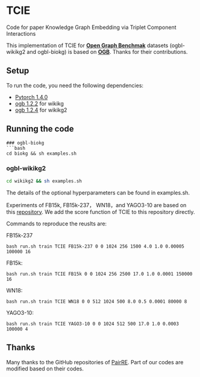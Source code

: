 # TCIE 

Code for paper Knowledge Graph Embedding via Triplet Component Interactions

This implementation of TCIE for [**Open Graph Benchmak**](https://arxiv.org/abs/2005.00687) datasets (ogbl-wikikg2 and ogbl-biokg) is based on [**OGB**](https://github.com/snap-stanford/ogb). Thanks for their contributions.


## Setup

To run the code, you need the following dependencies:

- [Pytorch 1.4.0](https://pytorch.org/)
- [ogb 1.2.2](https://github.com/snap-stanford/ogb) for wikikg
- [ogb 1.2.4](https://github.com/snap-stanford/ogb) for wikikg2



## Running the code 



```
### ogbl-biokg
```bash
cd biokg && sh examples.sh
```

### ogbl-wikikg2

```bash
cd wikikg2 && sh examples.sh
```

The details of the optional hyperparameters can be found in examples.sh.

Experiments of FB15k, FB15k-237， WN18，and YAGO3-10 are based on this [repository](https://github.com/DeepGraphLearning/KnowledgeGraphEmbedding). We add the score function of TCIE to this repository directly.

Commands to reproduce the reuslts are:

FB15k-237
```
bash run.sh train TCIE FB15k-237 0 0 1024 256 1500 4.0 1.0 0.00005 100000 16 
```

FB15k:
```
bash run.sh train TCIE FB15k 0 0 1024 256 2500 17.0 1.0 0.0001 150000 16 
```

WN18:
```
bash run.sh train TCIE WN18 0 0 512 1024 500 8.0 0.5 0.0001 80000 8 
```

YAGO3-10:
```
bash run.sh train TCIE YAGO3-10 0 0 1024 512 500 17.0 1.0 0.0003 100000 4
```

## Thanks

Many thanks to the GitHub repositories of [PairRE](https://github.com/alipay/KnowledgeGraphEmbeddingsViaPairedRelationVectors_PairRE). Part of our codes are modified based on their codes.


